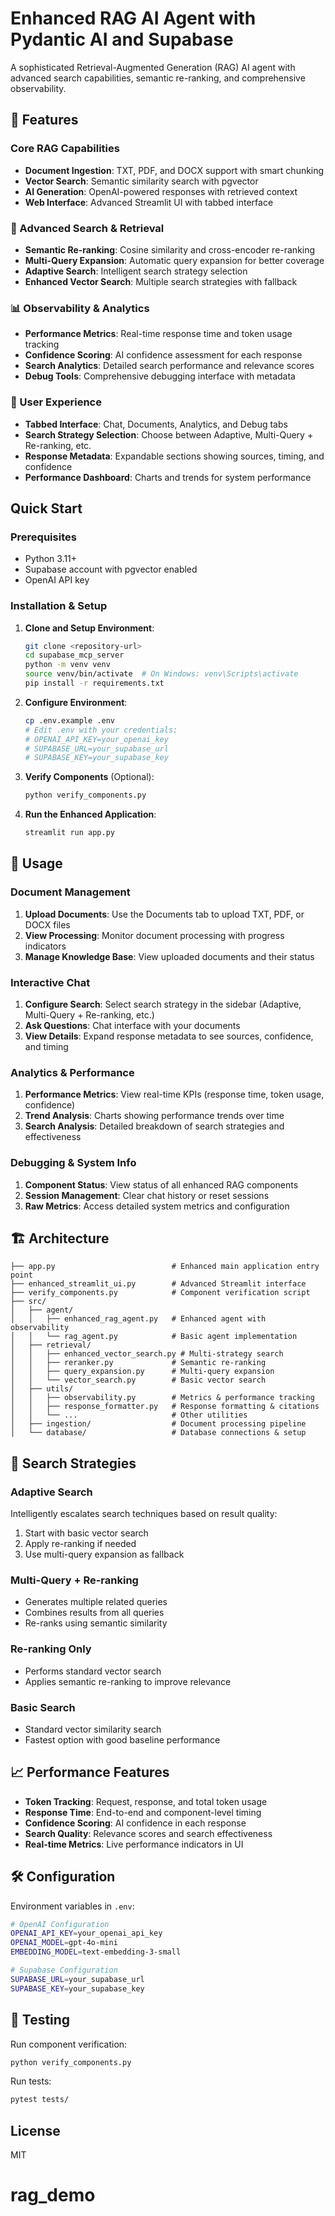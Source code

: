 # Enhanced RAG AI Agent with Pydantic AI and Supabase

A sophisticated Retrieval-Augmented Generation (RAG) AI agent with advanced search capabilities, semantic re-ranking, and comprehensive observability.

## 🚀 Features

### Core RAG Capabilities

- **Document Ingestion**: TXT, PDF, and DOCX support with smart chunking
- **Vector Search**: Semantic similarity search with pgvector
- **AI Generation**: OpenAI-powered responses with retrieved context
- **Web Interface**: Advanced Streamlit UI with tabbed interface

### 🧠 Advanced Search & Retrieval

- **Semantic Re-ranking**: Cosine similarity and cross-encoder re-ranking
- **Multi-Query Expansion**: Automatic query expansion for better coverage
- **Adaptive Search**: Intelligent search strategy selection
- **Enhanced Vector Search**: Multiple search strategies with fallback

### 📊 Observability & Analytics

- **Performance Metrics**: Real-time response time and token usage tracking
- **Confidence Scoring**: AI confidence assessment for each response
- **Search Analytics**: Detailed search performance and relevance scores
- **Debug Tools**: Comprehensive debugging interface with metadata

### 🎨 User Experience

- **Tabbed Interface**: Chat, Documents, Analytics, and Debug tabs
- **Search Strategy Selection**: Choose between Adaptive, Multi-Query + Re-ranking, etc.
- **Response Metadata**: Expandable sections showing sources, timing, and confidence
- **Performance Dashboard**: Charts and trends for system performance

## Quick Start

### Prerequisites

- Python 3.11+
- Supabase account with pgvector enabled
- OpenAI API key

### Installation & Setup

1. **Clone and Setup Environment**:

   ```bash
   git clone <repository-url>
   cd supabase_mcp_server
   python -m venv venv
   source venv/bin/activate  # On Windows: venv\Scripts\activate
   pip install -r requirements.txt
   ```

2. **Configure Environment**:

   ```bash
   cp .env.example .env
   # Edit .env with your credentials:
   # OPENAI_API_KEY=your_openai_key
   # SUPABASE_URL=your_supabase_url
   # SUPABASE_KEY=your_supabase_key
   ```

3. **Verify Components** (Optional):

   ```bash
   python verify_components.py
   ```

4. **Run the Enhanced Application**:
   ```bash
   streamlit run app.py
   ```

## 🔧 Usage

### Document Management

1. **Upload Documents**: Use the Documents tab to upload TXT, PDF, or DOCX files
2. **View Processing**: Monitor document processing with progress indicators
3. **Manage Knowledge Base**: View uploaded documents and their status

### Interactive Chat

1. **Configure Search**: Select search strategy in the sidebar (Adaptive, Multi-Query + Re-ranking, etc.)
2. **Ask Questions**: Chat interface with your documents
3. **View Details**: Expand response metadata to see sources, confidence, and timing

### Analytics & Performance

1. **Performance Metrics**: View real-time KPIs (response time, token usage, confidence)
2. **Trend Analysis**: Charts showing performance trends over time
3. **Search Analysis**: Detailed breakdown of search strategies and effectiveness

### Debugging & System Info

1. **Component Status**: View status of all enhanced RAG components
2. **Session Management**: Clear chat history or reset sessions
3. **Raw Metrics**: Access detailed system metrics and configuration

## 🏗️ Architecture

```
├── app.py                          # Enhanced main application entry point
├── enhanced_streamlit_ui.py        # Advanced Streamlit interface
├── verify_components.py            # Component verification script
├── src/
│   ├── agent/
│   │   ├── enhanced_rag_agent.py   # Enhanced agent with observability
│   │   └── rag_agent.py            # Basic agent implementation
│   ├── retrieval/
│   │   ├── enhanced_vector_search.py # Multi-strategy search
│   │   ├── reranker.py             # Semantic re-ranking
│   │   ├── query_expansion.py      # Multi-query expansion
│   │   └── vector_search.py        # Basic vector search
│   ├── utils/
│   │   ├── observability.py        # Metrics & performance tracking
│   │   ├── response_formatter.py   # Response formatting & citations
│   │   └── ...                     # Other utilities
│   ├── ingestion/                  # Document processing pipeline
│   └── database/                   # Database connections & setup
```

## 🎯 Search Strategies

### Adaptive Search

Intelligently escalates search techniques based on result quality:

1. Start with basic vector search
2. Apply re-ranking if needed
3. Use multi-query expansion as fallback

### Multi-Query + Re-ranking

- Generates multiple related queries
- Combines results from all queries
- Re-ranks using semantic similarity

### Re-ranking Only

- Performs standard vector search
- Applies semantic re-ranking to improve relevance

### Basic Search

- Standard vector similarity search
- Fastest option with good baseline performance

## 📈 Performance Features

- **Token Tracking**: Request, response, and total token usage
- **Response Time**: End-to-end and component-level timing
- **Confidence Scoring**: AI confidence in each response
- **Search Quality**: Relevance scores and search effectiveness
- **Real-time Metrics**: Live performance indicators in UI

## 🛠️ Configuration

Environment variables in `.env`:

```bash
# OpenAI Configuration
OPENAI_API_KEY=your_openai_api_key
OPENAI_MODEL=gpt-4o-mini
EMBEDDING_MODEL=text-embedding-3-small

# Supabase Configuration
SUPABASE_URL=your_supabase_url
SUPABASE_KEY=your_supabase_key
```

## 🧪 Testing

Run component verification:

```bash
python verify_components.py
```

Run tests:

```bash
pytest tests/
```

## License

MIT
# rag_demo
